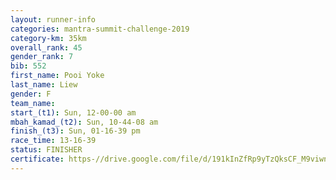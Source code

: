 ```yaml
---
layout: runner-info 
categories: mantra-summit-challenge-2019 
category-km: 35km 
overall_rank: 45
gender_rank: 7
bib: 552
first_name: Pooi Yoke
last_name: Liew
gender: F
team_name: 
start_(t1): Sun, 12-00-00 am
mbah_kamad_(t2): Sun, 10-44-08 am
finish_(t3): Sun, 01-16-39 pm
race_time: 13-16-39
status: FINISHER
certificate: https-//drive.google.com/file/d/191kInZfRp9yTzQksCF_M9viwnybctsN5/view?usp=sharing
---
```

